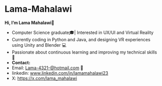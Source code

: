 # Lama-Mahalawi
**Hi, I’m Lama Mahalawi👋**
- Computer Science graduate🎓| Interested in UX/UI and Virtual Reality
- Currently coding in Python and Java, and designing VR experiences using Unity and Blender 💻
- Passionate about continuous learning and improving my technical skills 🌱
- **Contact:**
- Email: Lama-4321-@hotmail.com 📧
- linkedin: www.linkedin.com/in/lamamahalawi23
- X: https://x.com/lama_mahalawi


